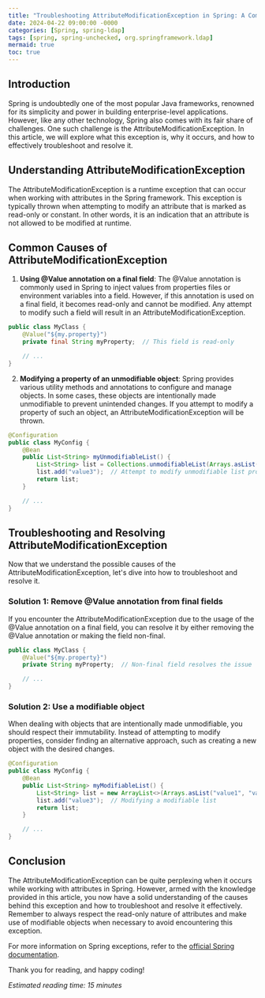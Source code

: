 ```yaml
---
title: "Troubleshooting AttributeModificationException in Spring: A Comprehensive Guide"
date: 2024-04-22 09:00:00 -0000
categories: [Spring, spring-ldap]
tags: [spring, spring-unchecked, org.springframework.ldap]
mermaid: true
toc: true
---
```



## Introduction

Spring is undoubtedly one of the most popular Java frameworks, renowned for its simplicity and power in building enterprise-level applications. However, like any other technology, Spring also comes with its fair share of challenges. One such challenge is the AttributeModificationException. In this article, we will explore what this exception is, why it occurs, and how to effectively troubleshoot and resolve it.

## Understanding AttributeModificationException

The AttributeModificationException is a runtime exception that can occur when working with attributes in the Spring framework. This exception is typically thrown when attempting to modify an attribute that is marked as read-only or constant. In other words, it is an indication that an attribute is not allowed to be modified at runtime.

## Common Causes of AttributeModificationException

1. **Using @Value annotation on a final field**: The @Value annotation is commonly used in Spring to inject values from properties files or environment variables into a field. However, if this annotation is used on a final field, it becomes read-only and cannot be modified. Any attempt to modify such a field will result in an AttributeModificationException.

```java
public class MyClass {
    @Value("${my.property}")
    private final String myProperty;  // This field is read-only

    // ...
}
```

2. **Modifying a property of an unmodifiable object**: Spring provides various utility methods and annotations to configure and manage objects. In some cases, these objects are intentionally made unmodifiable to prevent unintended changes. If you attempt to modify a property of such an object, an AttributeModificationException will be thrown.

```java
@Configuration
public class MyConfig {
    @Bean
    public List<String> myUnmodifiableList() {
        List<String> list = Collections.unmodifiableList(Arrays.asList("value1", "value2"));
        list.add("value3");  // Attempt to modify unmodifiable list property
        return list;
    }

    // ...
}
```

## Troubleshooting and Resolving AttributeModificationException

Now that we understand the possible causes of the AttributeModificationException, let's dive into how to troubleshoot and resolve it.

### Solution 1: Remove @Value annotation from final fields

If you encounter the AttributeModificationException due to the usage of the @Value annotation on a final field, you can resolve it by either removing the @Value annotation or making the field non-final. 

```java
public class MyClass {
    @Value("${my.property}")
    private String myProperty;  // Non-final field resolves the issue

    // ...
}
```

### Solution 2: Use a modifiable object

When dealing with objects that are intentionally made unmodifiable, you should respect their immutability. Instead of attempting to modify properties, consider finding an alternative approach, such as creating a new object with the desired changes.

```java
@Configuration
public class MyConfig {
    @Bean
    public List<String> myModifiableList() {
        List<String> list = new ArrayList<>(Arrays.asList("value1", "value2"));
        list.add("value3");  // Modifying a modifiable list
        return list;
    }

    // ...
}
```

## Conclusion

The AttributeModificationException can be quite perplexing when it occurs while working with attributes in Spring. However, armed with the knowledge provided in this article, you now have a solid understanding of the causes behind this exception and how to troubleshoot and resolve it effectively. Remember to always respect the read-only nature of attributes and make use of modifiable objects when necessary to avoid encountering this exception.

For more information on Spring exceptions, refer to the [official Spring documentation](https://docs.spring.io/spring-framework/docs/current/reference/html/core.html#exceptions).

Thank you for reading, and happy coding!

*Estimated reading time: 15 minutes*

